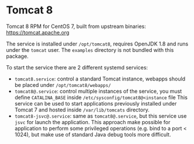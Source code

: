 # Tomcat 8

Tomcat 8 RPM for CentOS 7, built from upstream binaries: https://tomcat.apache.org

The service is installed under `/opt/tomcat8`, requires OpenJDK 1.8 and runs under the `tomcat` user.
The `examples` directory is not bundled with this package.

To start the service there are 2 different systemd services:

- `tomcat8.service`: control a standard Tomcat instance, webapps should be placed under `/opt/tomcat8/webapps/`
- `tomcat8@.service`: control multiple instances of the service, you must define `CATALINA_BASE` inside `/etc/sysconfig/tomcat8@<instance` file
  This service can be used to start applications previously installed under Tomcat 7 and hosted inside `/var/lib/tomcats` directory.
- `tomcat8-jsvc@.service`: same as `tomcat8@.service`, but this service use `jsvc` for launch the application.
  This approach make possible for application to perform some privileged operations (e.g. bind to a port < 1024), but make use of standard Java debug tools
  more difficult.
